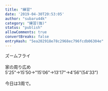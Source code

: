 ```yaml
---
title: "練習"
date: '2019-04-30T20:53:05'
author: "subaru44k"
category: "練習(強)"
status: "publish"
allowComments: true
convertBreaks: false
entryHash: "5ea202918e78c2968ec796fcdb06304e"
---
```

ズームフライ<br>
<br>
家の周り広め<br>
5'25"→15'50→"15'06"→13'17"→4'56"(54'33")<br>
<br>
今日は3周で。
